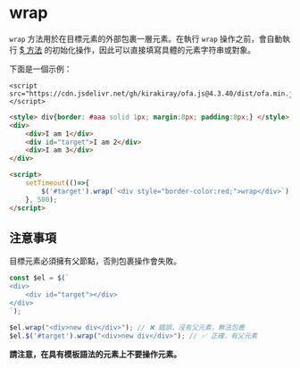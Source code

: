 # wrap

`wrap` 方法用於在目標元素的外部包裹一層元素。在執行 `wrap` 操作之前，會自動執行 [$ 方法](../instance/dollar.md) 的初始化操作，因此可以直接填寫具體的元素字符串或對象。

下面是一個示例：

<html-viewer>

```
<script src="https://cdn.jsdelivr.net/gh/kirakiray/ofa.js@4.3.40/dist/ofa.min.js"></script>
```

```html
<style> div{border: #aaa solid 1px; margin:8px; padding:8px;} </style>
<div>
    <div>I am 1</div>
    <div id="target">I am 2</div>
    <div>I am 3</div>
</div>

<script>
    setTimeout(()=>{
        $('#target').wrap(`<div style="border-color:red;">wrap</div>`);
    }, 500);
</script>
```

</html-viewer>

## 注意事項

目標元素必須擁有父節點，否則包裹操作會失敗。

```javascript
const $el = $(`
<div>
    <div id="target"></div>
</div>
`);

$el.wrap("<div>new div</div>"); // ❌ 錯誤，沒有父元素，無法包裹
$el.$('#target').wrap("<div>new div</div>"); // ✅ 正確，有父元素
```

**請注意，在具有模板語法的元素上不要操作元素。**